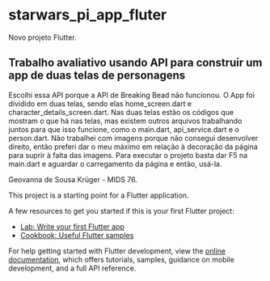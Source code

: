 # starwars_pi_app_fluter

Novo projeto Flutter.

## Trabalho avaliativo usando API para construir um app de duas telas de personagens

Escolhi essa API porque a API de Breaking Bead não funcionou. O App foi dividido em duas telas, sendo elas home_screen.dart e character_details_screen.dart. Nas duas telas estão os códigos que mostram o que há nas telas, mas existem outros arquivos trabalhando juntos para que isso funcione, como o main.dart, api_service.dart e o person.dart. Não trabalhei com imagens porque não consegui desenvolver direito, então preferi dar o meu máximo em relação à decoração da página para suprir à falta das imagens. Para executar o projeto basta dar F5 na main.dart e aguardar o carregamento da página e então, usá-la.

Geovanna de Sousa Krüger - MIDS 76.

This project is a starting point for a Flutter application.

A few resources to get you started if this is your first Flutter project:

- [Lab: Write your first Flutter app](https://docs.flutter.dev/get-started/codelab)
- [Cookbook: Useful Flutter samples](https://docs.flutter.dev/cookbook)

For help getting started with Flutter development, view the
[online documentation](https://docs.flutter.dev/), which offers tutorials,
samples, guidance on mobile development, and a full API reference.

